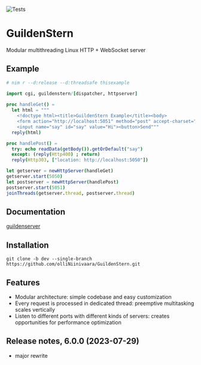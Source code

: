 ![Tests](https://github.com/olliNiinivaara/GuildenStern/workflows/Tests/badge.svg)

# GuildenStern
Modular multithreading Linux HTTP + WebSocket server

## Example

```nim
# nim r --d:release --d:threadsafe thisexample

import cgi, guildenstern/[dispatcher, httpserver]
     
proc handleGet() =
  let html = """
    <!doctype html><title>GuildenStern Example</title><body>
    <form action="http://localhost:5051" method="post" accept-charset="utf-8">
    <input name="say" id="say" value="Hi"><button>Send"""
  reply(html)

proc handlePost() =
  try: echo readData(getBody()).getOrDefault("say")
  except: (reply(Http400) ; return)
  reply(Http303, ["location: http://localhost:5050"])

let getserver = newHttpServer(handleGet)
getserver.start(5050)
let postserver = newHttpServer(handlePost)
postserver.start(5051)
joinThreads(getserver.thread, postserver.thread)
```

## Documentation

[guildenserver](https://github.com/olliNiinivaara/GuildenStern/blob/dev/guildenstern/htmldocs/guildenserver.nim)

## Installation

`git clone -b dev --single-branch https://github.com/olliNiinivaara/GuildenStern.git`

## Features

- Modular architecture: simple codebase and easy customization
- Every request is processed in dedicated thread: preemptive multitasking scales vertically
- Listen to different ports with different kinds of servers: creates opportunities for performance optimization

## Release notes, 6.0.0 (2023-07-29)

- major rewrite